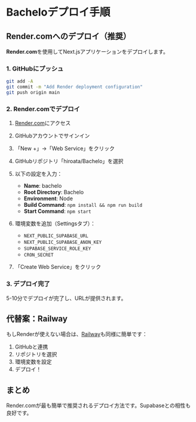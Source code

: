 # Bacheloデプロイ手順

## Render.comへのデプロイ（推奨）

**Render.com**を使用してNext.jsアプリケーションをデプロイします。

### 1. GitHubにプッシュ
```bash
git add -A
git commit -m "Add Render deployment configuration"
git push origin main
```

### 2. Render.comでデプロイ

1. [Render.com](https://render.com)にアクセス
2. GitHubアカウントでサインイン
3. 「New +」→「Web Service」をクリック
4. GitHubリポジトリ「hiroata/Bachelo」を選択
5. 以下の設定を入力：

   - **Name**: bachelo
   - **Root Directory**: Bachelo
   - **Environment**: Node
   - **Build Command**: `npm install && npm run build`
   - **Start Command**: `npm start`

6. 環境変数を追加（Settingsタブ）：
   - `NEXT_PUBLIC_SUPABASE_URL`
   - `NEXT_PUBLIC_SUPABASE_ANON_KEY`
   - `SUPABASE_SERVICE_ROLE_KEY`
   - `CRON_SECRET`

7. 「Create Web Service」をクリック

### 3. デプロイ完了

5-10分でデプロイが完了し、URLが提供されます。

## 代替案：Railway

もしRenderが使えない場合は、[Railway](https://railway.app)も同様に簡単です：

1. GitHubと連携
2. リポジトリを選択
3. 環境変数を設定
4. デプロイ！

## まとめ

Render.comが最も簡単で推奨されるデプロイ方法です。Supabaseとの相性も良好です。